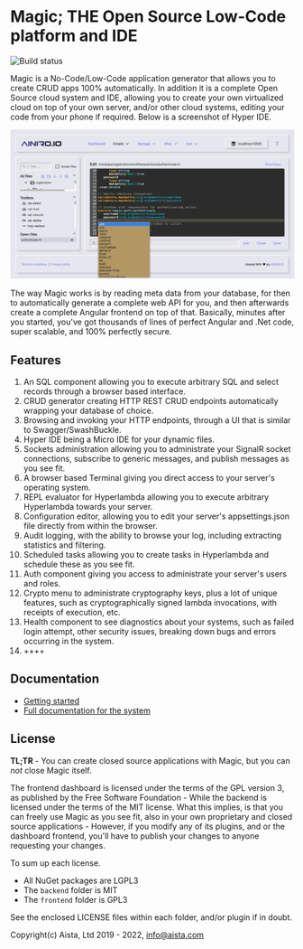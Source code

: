 
# Magic; THE Open Source Low-Code platform and IDE

![Build status](https://github.com/polterguy/magic/actions/workflows/codeql-analysis.yml/badge.svg)

Magic is a No-Code/Low-Code application generator that allows you to create CRUD apps 100% automatically.
In addition it is a complete Open Source cloud system and IDE, allowing you to create your own virtualized
cloud on top of your own server, and/or other cloud systems, editing your code from your phone if required.
Below is a screenshot of Hyper IDE.

![Dashboard screenshot](https://raw.githubusercontent.com/polterguy/polterguy.github.io/master/images/hyper-ide-actions.jpg)

The way Magic works is by reading meta data from your database, for then to automatically generate a
complete web API for you, and then afterwards create a complete Angular frontend on top of that.
Basically, minutes after you started, you've got thousands of lines of perfect Angular and .Net code,
super scalable, and 100% perfectly secure.

## Features

1. An SQL component allowing you to execute arbitrary SQL and select records through a browser based interface.
2. CRUD generator creating HTTP REST CRUD endpoints automatically wrapping your database of choice.
3. Browsing and invoking your HTTP endpoints, through a UI that is similar to Swagger/SwashBuckle.
4. Hyper IDE being a Micro IDE for your dynamic files.
5. Sockets administration allowing you to administrate your SignalR socket connections, subscribe to generic messages, and publish messages as you see fit.
6. A browser based Terminal giving you direct access to your server's operating system.
7. REPL evaluator for Hyperlambda allowing you to execute arbitrary Hyperlambda towards your server.
8. Configuration editor, allowing you to edit your server's appsettings.json file directly from within the browser.
9. Audit logging, with the ability to browse your log, including extracting statistics and filtering.
10. Scheduled tasks allowing you to create tasks in Hyperlambda and schedule these as you see fit.
11. Auth component giving you access to administrate your server's users and roles.
12. Crypto menu to administrate cryptography keys, plus a lot of unique features, such as cryptographically signed lambda invocations, with receipts of execution, etc.
13. Health component to see diagnostics about your systems, such as failed login attempt, other security issues, breaking down bugs and errors occurring in the system.
14. ++++

## Documentation

* [Getting started](https://docs.aista.com/tutorials/getting-started/)
* [Full documentation for the system](https://docs.aista.com/documentation/)

## License

**TL;TR** - You can create closed source applications with Magic, but you can _not_ close Magic itself.

The frontend dashboard is licensed under the terms of the GPL version 3, as published by the Free Software Foundation -
While the backend is licensed under the terms of the MIT license. What this implies, is that you can freely use Magic
as you see fit, also in your own proprietary and closed source applications - However, if you modify any of its plugins,
and or the dashboard frontend, you'll have to publish your changes to anyone requesting your changes.

To sum up each license.

* All NuGet packages are LGPL3
* The `backend` folder is MIT
* The `frontend` folder is GPL3

See the enclosed LICENSE files within each folder, and/or plugin if in doubt.

Copyright(c) Aista, Ltd 2019 - 2022, info@aista.com
